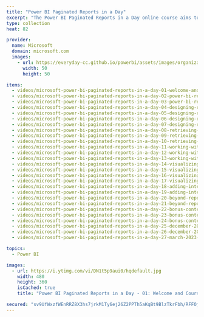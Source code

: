 ```yaml
---
title: "Power BI Paginated Reports in a Day"
excerpt: "The Power BI Paginated Reports in a Day online course aims to empower you as a report author with the technical knowledge required to create, publish, and distribute Power BI paginated reports. We recommend you watch the videos in the recorded sequence, starting with video 1 and ending with video 24."
type: collection
heat: 82

provider:
  name: Microsoft
  domain: microsoft.com
  images:
    - url: https://everyday-cc.github.io/powerbi/assets/images/organizations/microsoft.com-50x50.jpg
      width: 50
      height: 50

items:
  - videos/microsoft-power-bi-paginated-reports-in-a-day-01-welcome-and-course-introduction
  - videos/microsoft-power-bi-paginated-reports-in-a-day-02-power-bi-reporting-part-1
  - videos/microsoft-power-bi-paginated-reports-in-a-day-03-power-bi-reporting-part-2
  - videos/microsoft-power-bi-paginated-reports-in-a-day-04-designing-report-layouts-part-1
  - videos/microsoft-power-bi-paginated-reports-in-a-day-05-designing-report-layouts-part-2
  - videos/microsoft-power-bi-paginated-reports-in-a-day-06-designing-report-layouts-part-3
  - videos/microsoft-power-bi-paginated-reports-in-a-day-07-designing-report-layouts-part-4
  - videos/microsoft-power-bi-paginated-reports-in-a-day-08-retrieving-report-data-part-1
  - videos/microsoft-power-bi-paginated-reports-in-a-day-09-retrieving-report-data-part-2
  - videos/microsoft-power-bi-paginated-reports-in-a-day-10-retrieving-report-data-part-3
  - videos/microsoft-power-bi-paginated-reports-in-a-day-11-working-with-parameters-part-1
  - videos/microsoft-power-bi-paginated-reports-in-a-day-12-working-with-parameters-part-2
  - videos/microsoft-power-bi-paginated-reports-in-a-day-13-working-with-parameters-part-3
  - videos/microsoft-power-bi-paginated-reports-in-a-day-14-visualizing-report-data-part-1
  - videos/microsoft-power-bi-paginated-reports-in-a-day-15-visualizing-report-data-part-2
  - videos/microsoft-power-bi-paginated-reports-in-a-day-16-visualizing-report-data-part-3
  - videos/microsoft-power-bi-paginated-reports-in-a-day-17-visualizing-report-data-part-4
  - videos/microsoft-power-bi-paginated-reports-in-a-day-18-adding-interactive-features-part-1
  - videos/microsoft-power-bi-paginated-reports-in-a-day-19-adding-interactive-features-part-2
  - videos/microsoft-power-bi-paginated-reports-in-a-day-20-beyond-report-development-part-1
  - videos/microsoft-power-bi-paginated-reports-in-a-day-21-beyond-report-development-part-2
  - videos/microsoft-power-bi-paginated-reports-in-a-day-22-bonus-content-review
  - videos/microsoft-power-bi-paginated-reports-in-a-day-23-bonus-content-evolution-of-paginated-reporting
  - videos/microsoft-power-bi-paginated-reports-in-a-day-24-bonus-content-lowering-the-barrier-to-entry
  - videos/microsoft-power-bi-paginated-reports-in-a-day-25-december-2020-update
  - videos/microsoft-power-bi-paginated-reports-in-a-day-26-december-2021-update
  - videos/microsoft-power-bi-paginated-reports-in-a-day-27-march-2023-update

topics:
  - Power BI

images:
  - url: https://i.ytimg.com/vi/DN1t5p9aui0/hqdefault.jpg
    width: 480
    height: 360
    isCached: true
    title: "Power BI Paginated Reports in a Day - 01: Welcome and Course Introduction"

secured: "sv9UfWxzfWEnRRZ8X3hs7jrkM1Ty6ej26Z2PPTh5aKqBt9BlzTkrFbh/RFFOj/3IumGYr0G/6P75y3BPp4H0FndaoxxbqCrojTBzMnMMyImDj6QIC/TKgUMiGOMo7JRoX9Nya5Gt5JXWauyiXlxdyP6YfGyVYMm1YlIb1qis9ybwjqdvWQQhK7J0X3CQ/8p6T8ZrL2Ps6jjBCLV4PmN8UmJVRhst57kd8pjZ7XfzlsasS+9I9Xnl7wVMlqLkcewfyMqTzRxWv7taoLw4AkIZQ+O349GOCPDIVzAvXq1amQiOHksevecFVB8mvyhyGWOn7CR+YQRS+HXH/xYLRMUpdQ==;dmi6fM5+ZLAvom94ejsnEQ=="
---
```


